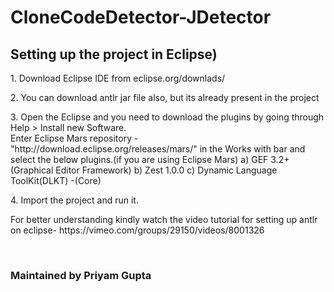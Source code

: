 # CloneCodeDetector-JDetector
<h2>Setting up the project in Eclipse)</h2>
<p>1.  Download Eclipse IDE from eclipse.org/downlads/</p>
<p>2. You can download antlr jar file also, but its already present in the project</p>
<p>3. Open the Eclipse and you need to download the plugins by going through Help > Install new Software.<br/>
      Enter Eclipse Mars repository - "http://download.eclipse.org/releases/mars/" in the Works with bar and select the below plugins.(if you are using Eclipse Mars)
      a) GEF 3.2+(Graphical Editor Framework)
      b) Zest 1.0.0
      c) Dynamic Language ToolKit(DLKT) -(Core)
</p>
<p>4. Import the project and run it.

<p>For better understanding kindly watch the video tutorial for setting up antlr on eclipse- https://vimeo.com/groups/29150/videos/8001326   </p>


<br/>
<h3>Maintained by Priyam Gupta</h3>
